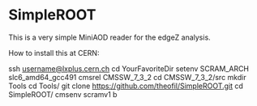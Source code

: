 # SimpleROOT
This is a very simple MiniAOD reader for the edgeZ analysis.

How to install this at CERN: 

ssh username@lxplus.cern.ch
cd YourFavoriteDir
setenv SCRAM_ARCH slc6_amd64_gcc491
cmsrel CMSSW_7_3_2
cd CMSSW_7_3_2/src
mkdir Tools
cd Tools/
git clone https://github.com/theofil/SimpleROOT.git
cd SimpleROOT/
cmsenv
scramv1 b


